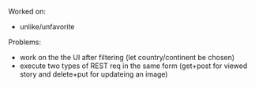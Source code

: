 Worked on:
- unlike/unfavorite


Problems:
- work on the the UI after filtering (let country/continent be chosen)
- execute two types of REST req in the same form (get+post for viewed story and delete+put for updateing an image)